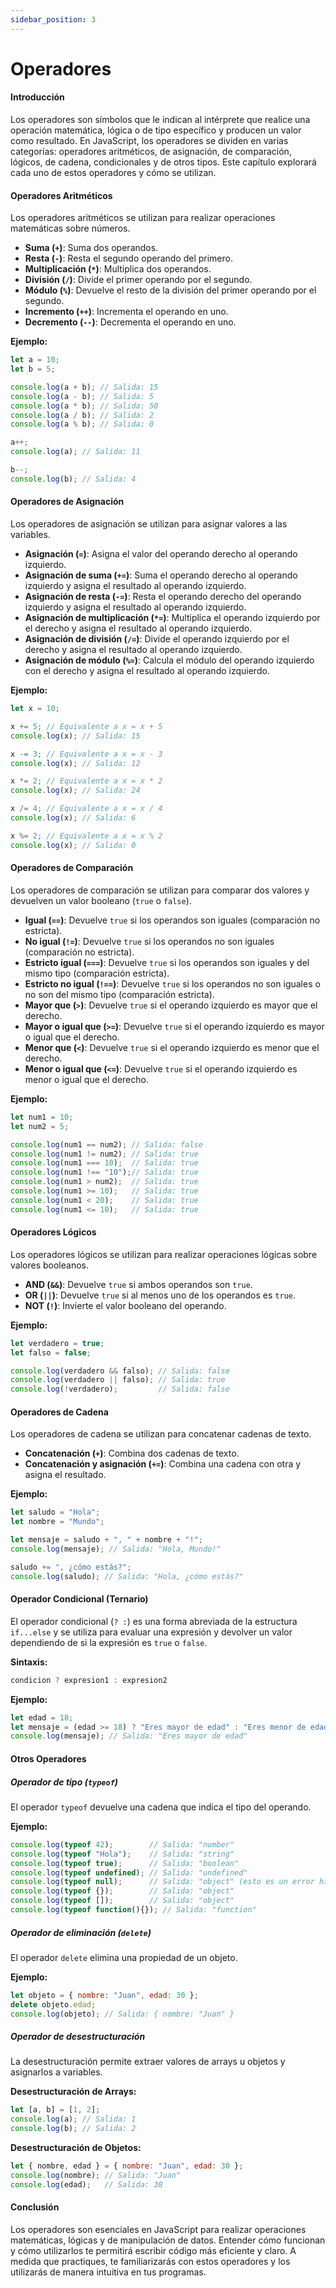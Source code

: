 ```yaml
---
sidebar_position: 3
---
```


# Operadores

#### Introducción
Los operadores son símbolos que le indican al intérprete que realice una operación matemática, lógica o de tipo específico y producen un valor como resultado. En JavaScript, los operadores se dividen en varias categorías: operadores aritméticos, de asignación, de comparación, lógicos, de cadena, condicionales y de otros tipos. Este capítulo explorará cada uno de estos operadores y cómo se utilizan.

#### Operadores Aritméticos
Los operadores aritméticos se utilizan para realizar operaciones matemáticas sobre números.

- **Suma (`+`)**: Suma dos operandos.
- **Resta (`-`)**: Resta el segundo operando del primero.
- **Multiplicación (`*`)**: Multiplica dos operandos.
- **División (`/`)**: Divide el primer operando por el segundo.
- **Módulo (`%`)**: Devuelve el resto de la división del primer operando por el segundo.
- **Incremento (`++`)**: Incrementa el operando en uno.
- **Decremento (`--`)**: Decrementa el operando en uno.

**Ejemplo:**

```javascript
let a = 10;
let b = 5;

console.log(a + b); // Salida: 15
console.log(a - b); // Salida: 5
console.log(a * b); // Salida: 50
console.log(a / b); // Salida: 2
console.log(a % b); // Salida: 0

a++;
console.log(a); // Salida: 11

b--;
console.log(b); // Salida: 4
```

#### Operadores de Asignación
Los operadores de asignación se utilizan para asignar valores a las variables.

- **Asignación (`=`)**: Asigna el valor del operando derecho al operando izquierdo.
- **Asignación de suma (`+=`)**: Suma el operando derecho al operando izquierdo y asigna el resultado al operando izquierdo.
- **Asignación de resta (`-=`)**: Resta el operando derecho del operando izquierdo y asigna el resultado al operando izquierdo.
- **Asignación de multiplicación (`*=`)**: Multiplica el operando izquierdo por el derecho y asigna el resultado al operando izquierdo.
- **Asignación de división (`/=`)**: Divide el operando izquierdo por el derecho y asigna el resultado al operando izquierdo.
- **Asignación de módulo (`%=`)**: Calcula el módulo del operando izquierdo con el derecho y asigna el resultado al operando izquierdo.

**Ejemplo:**

```javascript
let x = 10;

x += 5; // Equivalente a x = x + 5
console.log(x); // Salida: 15

x -= 3; // Equivalente a x = x - 3
console.log(x); // Salida: 12

x *= 2; // Equivalente a x = x * 2
console.log(x); // Salida: 24

x /= 4; // Equivalente a x = x / 4
console.log(x); // Salida: 6

x %= 2; // Equivalente a x = x % 2
console.log(x); // Salida: 0
```

#### Operadores de Comparación
Los operadores de comparación se utilizan para comparar dos valores y devuelven un valor booleano (`true` o `false`).

- **Igual (`==`)**: Devuelve `true` si los operandos son iguales (comparación no estricta).
- **No igual (`!=`)**: Devuelve `true` si los operandos no son iguales (comparación no estricta).
- **Estricto igual (`===`)**: Devuelve `true` si los operandos son iguales y del mismo tipo (comparación estricta).
- **Estricto no igual (`!==`)**: Devuelve `true` si los operandos no son iguales o no son del mismo tipo (comparación estricta).
- **Mayor que (`>`)**: Devuelve `true` si el operando izquierdo es mayor que el derecho.
- **Mayor o igual que (`>=`)**: Devuelve `true` si el operando izquierdo es mayor o igual que el derecho.
- **Menor que (`<`)**: Devuelve `true` si el operando izquierdo es menor que el derecho.
- **Menor o igual que (`<=`)**: Devuelve `true` si el operando izquierdo es menor o igual que el derecho.

**Ejemplo:**

```javascript
let num1 = 10;
let num2 = 5;

console.log(num1 == num2); // Salida: false
console.log(num1 != num2); // Salida: true
console.log(num1 === 10);  // Salida: true
console.log(num1 !== "10");// Salida: true
console.log(num1 > num2);  // Salida: true
console.log(num1 >= 10);   // Salida: true
console.log(num1 < 20);    // Salida: true
console.log(num1 <= 10);   // Salida: true
```

#### Operadores Lógicos
Los operadores lógicos se utilizan para realizar operaciones lógicas sobre valores booleanos.

- **AND (`&&`)**: Devuelve `true` si ambos operandos son `true`.
- **OR (`||`)**: Devuelve `true` si al menos uno de los operandos es `true`.
- **NOT (`!`)**: Invierte el valor booleano del operando.

**Ejemplo:**

```javascript
let verdadero = true;
let falso = false;

console.log(verdadero && falso); // Salida: false
console.log(verdadero || falso); // Salida: true
console.log(!verdadero);         // Salida: false
```

#### Operadores de Cadena
Los operadores de cadena se utilizan para concatenar cadenas de texto.

- **Concatenación (`+`)**: Combina dos cadenas de texto.
- **Concatenación y asignación (`+=`)**: Combina una cadena con otra y asigna el resultado.

**Ejemplo:**

```javascript
let saludo = "Hola";
let nombre = "Mundo";

let mensaje = saludo + ", " + nombre + "!";
console.log(mensaje); // Salida: "Hola, Mundo!"

saludo += ", ¿cómo estás?";
console.log(saludo); // Salida: "Hola, ¿cómo estás?"
```

#### Operador Condicional (Ternario)
El operador condicional (`? :`) es una forma abreviada de la estructura `if...else` y se utiliza para evaluar una expresión y devolver un valor dependiendo de si la expresión es `true` o `false`.

**Sintaxis:**

```javascript
condicion ? expresion1 : expresion2
```

**Ejemplo:**

```javascript
let edad = 18;
let mensaje = (edad >= 18) ? "Eres mayor de edad" : "Eres menor de edad";
console.log(mensaje); // Salida: "Eres mayor de edad"
```

#### Otros Operadores

##### Operador de tipo (`typeof`)
El operador `typeof` devuelve una cadena que indica el tipo del operando.

**Ejemplo:**

```javascript
console.log(typeof 42);        // Salida: "number"
console.log(typeof "Hola");    // Salida: "string"
console.log(typeof true);      // Salida: "boolean"
console.log(typeof undefined); // Salida: "undefined"
console.log(typeof null);      // Salida: "object" (esto es un error histórico en JavaScript)
console.log(typeof {});        // Salida: "object"
console.log(typeof []);        // Salida: "object"
console.log(typeof function(){}); // Salida: "function"
```

##### Operador de eliminación (`delete`)
El operador `delete` elimina una propiedad de un objeto.

**Ejemplo:**

```javascript
let objeto = { nombre: "Juan", edad: 30 };
delete objeto.edad;
console.log(objeto); // Salida: { nombre: "Juan" }
```

##### Operador de desestructuración
La desestructuración permite extraer valores de arrays u objetos y asignarlos a variables.

**Desestructuración de Arrays:**

```javascript
let [a, b] = [1, 2];
console.log(a); // Salida: 1
console.log(b); // Salida: 2
```

**Desestructuración de Objetos:**

```javascript
let { nombre, edad } = { nombre: "Juan", edad: 30 };
console.log(nombre); // Salida: "Juan"
console.log(edad);   // Salida: 30
```

#### Conclusión
Los operadores son esenciales en JavaScript para realizar operaciones matemáticas, lógicas y de manipulación de datos. Entender cómo funcionan y cómo utilizarlos te permitirá escribir código más eficiente y claro. A medida que practiques, te familiarizarás con estos operadores y los utilizarás de manera intuitiva en tus programas.
